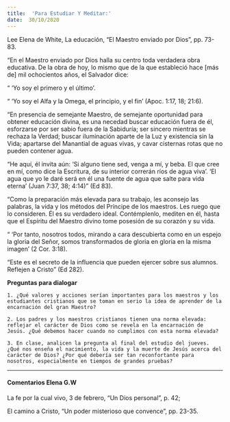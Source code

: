 ```yaml
---
title:  'Para Estudiar Y Meditar:'
date:  30/10/2020
---
```


Lee Elena de White, La educación, “El Maestro enviado por Dios”, pp. 73-83.

“En el Maestro enviado por Dios halla su centro toda verdadera obra educativa. De la obra de hoy, lo mismo que de la que estableció hace [más de] mil ochocientos años, el Salvador dice:

“ ‘Yo soy el primero y el último’.

“ ‘Yo soy el Alfa y la Omega, el principio, y el fin’ (Apoc. 1:17, 18; 21:6).

“En presencia de semejante Maestro, de semejante oportunidad para obtener educación divina, es una necedad buscar educación fuera de él, esforzarse por ser sabio fuera de la Sabiduría; ser sincero mientras se rechaza la Verdad; buscar iluminación aparte de la Luz y existencia sin la Vida; apartarse del Manantial de aguas vivas, y cavar cisternas rotas que no pueden contener agua.

“He aquí, él invita aún: ‘Si alguno tiene sed, venga a mí, y beba. El que cree en mí, como dice la Escritura, de su interior correrán ríos de agua viva’. ‘El agua que yo le daré será en él una fuente de agua que salte para vida eterna’ (Juan 7:37, 38; 4:14)” (Ed 83).

“Como la preparación más elevada para su trabajo, les aconsejo las palabras, la vida y los métodos del Príncipe de los maestros. Les ruego que lo consideren. Él es su verdadero ideal. Contémplenlo, mediten en él, hasta que el Espíritu del Maestro divino tome posesión de su corazón y su vida.

“ ‘Por tanto, nosotros todos, mirando a cara descubierta como en un espejo la gloria del Señor, somos transformados de gloria en gloria en la misma imagen’ (2 Cor. 3:18).

“Este es el secreto de la influencia que pueden ejercer sobre sus alumnos. Reflejen a Cristo” (Ed 282).

**Preguntas para dialogar**

`1. ¿Qué valores y acciones serían importantes para los maestros y los estudiantes cristianos que se toman en serio la idea de aprender de la encarnación del gran Maestro?`

`2. Los padres y los maestros cristianos tienen una norma elevada: reflejar el carácter de Dios como se revela en la encarnación de Jesús. ¿Qué debemos hacer cuando no cumplimos con esta norma elevada?`

`3. En clase, analicen la pregunta al final del estudio del jueves. ¿Qué nos enseña el nacimiento, la vida y la muerte de Jesús acerca del carácter de Dios? ¿Por qué debería ser tan reconfortante para nosotros, especialmente en tiempos de grandes pruebas?`

---

#### Comentarios Elena G.W

La fe por la cual vivo, 3 de febrero, “Un Dios personal”, p. 42;

El camino a Cristo, “Un poder misterioso que convence”, pp. 23-35.